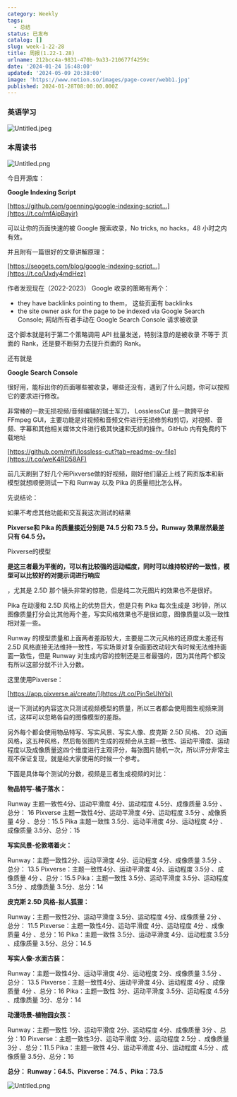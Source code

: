 ```yaml
---
category: Weekly
tags:
  - 总结
status: 已发布
catalog: []
slug: week-1-22-28
title: 周报(1.22-1.28)
urlname: 212bcc4a-9831-470b-9a33-210677f4259c
date: '2024-01-24 16:48:00'
updated: '2024-05-09 20:38:00'
image: 'https://www.notion.so/images/page-cover/webb1.jpg'
published: 2024-01-28T08:00:00.000Z
---
```


### 英语学习


![Untitled.jpeg](https://prod-files-secure.s3.us-west-2.amazonaws.com/5d24fe63-e567-4804-86f9-9fdc62e13082/13f89310-e18e-4344-b5f8-95c58ff07f1e/Untitled.jpeg?X-Amz-Algorithm=AWS4-HMAC-SHA256&X-Amz-Content-Sha256=UNSIGNED-PAYLOAD&X-Amz-Credential=ASIAZI2LB466ZHY4RSUH%2F20250406%2Fus-west-2%2Fs3%2Faws4_request&X-Amz-Date=20250406T213219Z&X-Amz-Expires=3600&X-Amz-Security-Token=IQoJb3JpZ2luX2VjENP%2F%2F%2F%2F%2F%2F%2F%2F%2F%2FwEaCXVzLXdlc3QtMiJIMEYCIQDr0pgqLCZWWaUFwfLYVZrCUGZeRQtqE3srPD5pPUtk0gIhAInY2Sj1DGS%2FTM280hdtfbSDOI8beRvpozxbJylaNJrHKv8DCEwQABoMNjM3NDIzMTgzODA1IgylRbWVA%2B2DcNkytfcq3AP9pjo1Pa2Yi0lmHZ9FP%2BD2Zqleerxz5Lk1%2FXIGIF65u4xXajbjoZ5YTZIgLGrdriSXnl6p%2FlcWZ1ZeT%2FKdeRBqLmeRbRDHUr%2BKchU%2B6qSSB3qyrpLJCBdFEujUUXRcB98CeiThpk3EI589AXQYBgV9iJIkZcFEVao9M81nvyisw5%2FENfs5c%2FuABmAZJNdDu4DrftKOgJr7uWm5KXKcKqpdoHQzD%2B7zIQ7I%2FOOWgXWdBtKDTKSQKiiYZiv2QvaGhwEZS4XzbwfJjU%2F1t%2BFOORAuqi4CJeW8nxk%2FcjQ0SKoQycbvec1oHFEgecP%2FwtvCRGQokXnvNahOP%2BPyRkDOgZ%2Bd7xVO3JyVfCHgFi6k9RkZvF9AZaeWu%2FECdKrHzftKTVYgb7LnONAGhj2VUyfflPJ6JTjKMfGLQNj%2F0PpPt68Ln%2BLoN9hDDNiOeh%2BPpStdxV5RhFevRp1rza%2BS%2BNPbrdZZ%2BDNEscz8dp%2Bs593WarRWQ1T70LgEbyJWr6B5RB6aNy72AYZXyVowWKND%2FGfJCOFv2aIEZ1tGeUnFjJtZOAiQXM32zHDn8a6EnBfTePqI1YMey1BLn1Vo4N95OPJjJzHK6SB167vFUmrtus9AETk%2FaSZsRJ3GtpFnSi73sTDhm8u%2FBjqkAQRIPg7pTlJy2eInKbcHqhlYZrIJbDcxAgnSmWxBd9cmi9fCaDPzmxns72fAPblYgT1GaGs%2BOKsSsJcAhCcNImDdksgva583sizsHtyi73seOqTJsuPXn9d5I2PQIrQd%2BXEwC1GUg0W8ZPw68FAHFNQxh8Y0fE%2BV6q2unMZpiINus3WdtYtBkpcv2UdlK7F2aKL0GxMS4yq480eUcAee62oeX1gu&X-Amz-Signature=98c0a8319d7b3e30da6f7d1be07f4efdfba5eb478eba9f0d1aa21bb4e10a7ba2&X-Amz-SignedHeaders=host&x-id=GetObject)


### 本周读书


![Untitled.png](https://prod-files-secure.s3.us-west-2.amazonaws.com/5d24fe63-e567-4804-86f9-9fdc62e13082/4230a01f-03e6-45a7-9f78-5892b7e77e85/Untitled.png?X-Amz-Algorithm=AWS4-HMAC-SHA256&X-Amz-Content-Sha256=UNSIGNED-PAYLOAD&X-Amz-Credential=ASIAZI2LB466ZHY4RSUH%2F20250406%2Fus-west-2%2Fs3%2Faws4_request&X-Amz-Date=20250406T213219Z&X-Amz-Expires=3600&X-Amz-Security-Token=IQoJb3JpZ2luX2VjENP%2F%2F%2F%2F%2F%2F%2F%2F%2F%2FwEaCXVzLXdlc3QtMiJIMEYCIQDr0pgqLCZWWaUFwfLYVZrCUGZeRQtqE3srPD5pPUtk0gIhAInY2Sj1DGS%2FTM280hdtfbSDOI8beRvpozxbJylaNJrHKv8DCEwQABoMNjM3NDIzMTgzODA1IgylRbWVA%2B2DcNkytfcq3AP9pjo1Pa2Yi0lmHZ9FP%2BD2Zqleerxz5Lk1%2FXIGIF65u4xXajbjoZ5YTZIgLGrdriSXnl6p%2FlcWZ1ZeT%2FKdeRBqLmeRbRDHUr%2BKchU%2B6qSSB3qyrpLJCBdFEujUUXRcB98CeiThpk3EI589AXQYBgV9iJIkZcFEVao9M81nvyisw5%2FENfs5c%2FuABmAZJNdDu4DrftKOgJr7uWm5KXKcKqpdoHQzD%2B7zIQ7I%2FOOWgXWdBtKDTKSQKiiYZiv2QvaGhwEZS4XzbwfJjU%2F1t%2BFOORAuqi4CJeW8nxk%2FcjQ0SKoQycbvec1oHFEgecP%2FwtvCRGQokXnvNahOP%2BPyRkDOgZ%2Bd7xVO3JyVfCHgFi6k9RkZvF9AZaeWu%2FECdKrHzftKTVYgb7LnONAGhj2VUyfflPJ6JTjKMfGLQNj%2F0PpPt68Ln%2BLoN9hDDNiOeh%2BPpStdxV5RhFevRp1rza%2BS%2BNPbrdZZ%2BDNEscz8dp%2Bs593WarRWQ1T70LgEbyJWr6B5RB6aNy72AYZXyVowWKND%2FGfJCOFv2aIEZ1tGeUnFjJtZOAiQXM32zHDn8a6EnBfTePqI1YMey1BLn1Vo4N95OPJjJzHK6SB167vFUmrtus9AETk%2FaSZsRJ3GtpFnSi73sTDhm8u%2FBjqkAQRIPg7pTlJy2eInKbcHqhlYZrIJbDcxAgnSmWxBd9cmi9fCaDPzmxns72fAPblYgT1GaGs%2BOKsSsJcAhCcNImDdksgva583sizsHtyi73seOqTJsuPXn9d5I2PQIrQd%2BXEwC1GUg0W8ZPw68FAHFNQxh8Y0fE%2BV6q2unMZpiINus3WdtYtBkpcv2UdlK7F2aKL0GxMS4yq480eUcAee62oeX1gu&X-Amz-Signature=dbd673bc4cdfd19429ddac938c932ee2dd0439b978166f36de6eb744e2032452&X-Amz-SignedHeaders=host&x-id=GetObject)


今日开源库：


**Google Indexing Script**


[https://github.com/goenning/google-indexing-script…](https://t.co/mfAipBayir)


可以让你的页面快速的被 Google 搜索收录，No tricks, no hacks，48 小时之内有效。

并且附有一篇很好的文章讲解原理：


[https://seogets.com/blog/google-indexing-script…](https://t.co/Uxdy4mdHez)


作者发现现在（2022-2023） Google 收录的策略有两个：

- they have backlinks pointing to them， 这些页面有 backlinks
- the site owner ask for the page to be indexed via Google Search Console; 网站所有者手动在 Google Search Console 请求被收录

这个脚本就是利于第二个策略调用 API 批量发送，特别注意的是被收录 不等于 页面的 Rank，还是要不断努力去提升页面的 Rank。

还有就是


**Google Search Console**


很好用，能标出你的页面哪些被收录，哪些还没有，遇到了什么问题，你可以按照它的要求进行修改。


非常棒的一款无损视频/音频编辑的瑞士军刀， LosslessCut 是一款跨平台 FFmpeg GUI，主要功能是对视频和音频文件进行无损修剪和剪切，对视频、音频、字幕和其他相关媒体文件进行极其快速和无损的操作。GitHub 内有免费的下载地址


[https://github.com/mifi/lossless-cut?tab=readme-ov-file](https://t.co/weK4RD58AF)


前几天刷到了好几个用Pixverse做的好视频，刚好他们最近上线了网页版本和新模型就想顺便测试一下和 Runway 以及 Pika 的质量相比怎么样。

先说结论：

如果不考虑其他功能和交互我这次测试的结果


**Pixverse和 Pika 的质量接近分别是 74.5 分和 73.5 分。Runway 效果居然最差只有 64.5 分。**


Pixverse的模型


**是这三者最为平衡的，可以有比较强的运动幅度，同时可以维持较好的一致性，模型可以比较好的对提示词进行响应**


，尤其是 2.5D 那个镜头非常的惊艳，但是纯二次元图片的效果也不是很好。

Pika 在动漫和 2.5D 风格上的优势巨大，但是只有 Pika 每次生成是 3秒钟，所以图像质量打分会比其他两个差，写实风格效果也不是很如意，图像质量以及一致性相对差一些。

Runway 的模型质量和上面两者差距较大，主要是二次元风格的还原度太差还有 2.5D 风格直接无法维持一致性，写实场景对复杂画面改动较大有时候无法维持画面一致性，但是 Runway 对生成内容的控制还是三者最强的，因为其他两个都没有所以这部分就不计入分数。

这里使用Pixverse：


[https://app.pixverse.ai/create/](https://t.co/PjnSeUhYbi)


说一下测试的内容这次只测试视频模型的质量，所以三者都会使用图生视频来测试，这样可以忽略各自的图像模型的差距。

另外每个都会使用物品特写、写实风景、写实人像、皮克斯 2.5D 风格、 2D 动画风格，这五种风格，然后每张图片生成的视频会从主题一致性、运动平滑度、运动程度以及成像质量这四个维度进行主观评分，每张图片随机一次，所以评分非常主观不保证复现，就是给大家使用的时候一个参考。

下面是具体每个测试的分数，视频是三者生成视频的对比：


**物品特写-橘子落水：**


Runway   主题一致性4分、运动平滑度 4分、运动程度 4.5分、成像质量 3.5分 、总分： 16
Pixverse 主题一致性4分、运动平滑度 4分、运动程度 3.5分 、成像质量 4分 、总分：15.5
Pika 主题一致性 3.5分、运动平滑度 4分、运动程度 4分 、成像质量 3.5分、总分：15


**写实风景-伦敦塔着火：**


Runway：主题一致性2分、运动平滑度 4分、运动程度 4分、成像质量 3.5分 、总分： 13.5
Pixverse：主题一致性4分、运动平滑度 4分、运动程度 3.5分 、成像质量 4分 、总分：15.5
Pika：主题一致性 3.5分、运动平滑度 3.5分、运动程度 3.5分 、成像质量 3.5分、总分：14


**皮克斯 2.5D 风格-拟人狐狸：**


Runway：主题一致性2分、运动平滑度 3.5分、运动程度 4分、成像质量 2分 、总分： 11.5
Pixverse：主题一致性4分、运动平滑度 4分、运动程度 4分 、成像质量 4分 、总分：16
Pika：主题一致性 3.5分、运动平滑度 4分、运动程度 3.5分 、成像质量 3.5分、总分：14.5


**写实人像-水面古装：**


Runway：主题一致性4分、运动平滑度 4分、运动程度 2分、成像质量 3.5分 、总分： 13.5
Pixverse：主题一致性4分、运动平滑度 4分、运动程度 4分 、成像质量 4分 、总分：16
Pika：主题一致性 3分、运动平滑度 3.5分、运动程度 4.5分 、成像质量 3分、总分：14


**动漫场景-植物园女孩：**


Runway：主题一致性 1分、运动平滑度 2分、运动程度 4分、成像质量 3分 、总分：10
Pixverse：主题一致性3分、运动平滑度 3分、运动程度 2.5分 、成像质量 3分 、总分：11.5
Pika：主题一致性 4分、运动平滑度 4分、运动程度 4.5分 、成像质量 3.5分、总分：16


**总分： Runway：64.5、Pixverse：74.5 、Pika：73.5**


![Untitled.png](https://prod-files-secure.s3.us-west-2.amazonaws.com/5d24fe63-e567-4804-86f9-9fdc62e13082/8e04e5ad-2b05-4144-8058-53bf010acfd3/Untitled.png?X-Amz-Algorithm=AWS4-HMAC-SHA256&X-Amz-Content-Sha256=UNSIGNED-PAYLOAD&X-Amz-Credential=ASIAZI2LB466ZHY4RSUH%2F20250406%2Fus-west-2%2Fs3%2Faws4_request&X-Amz-Date=20250406T213219Z&X-Amz-Expires=3600&X-Amz-Security-Token=IQoJb3JpZ2luX2VjENP%2F%2F%2F%2F%2F%2F%2F%2F%2F%2FwEaCXVzLXdlc3QtMiJIMEYCIQDr0pgqLCZWWaUFwfLYVZrCUGZeRQtqE3srPD5pPUtk0gIhAInY2Sj1DGS%2FTM280hdtfbSDOI8beRvpozxbJylaNJrHKv8DCEwQABoMNjM3NDIzMTgzODA1IgylRbWVA%2B2DcNkytfcq3AP9pjo1Pa2Yi0lmHZ9FP%2BD2Zqleerxz5Lk1%2FXIGIF65u4xXajbjoZ5YTZIgLGrdriSXnl6p%2FlcWZ1ZeT%2FKdeRBqLmeRbRDHUr%2BKchU%2B6qSSB3qyrpLJCBdFEujUUXRcB98CeiThpk3EI589AXQYBgV9iJIkZcFEVao9M81nvyisw5%2FENfs5c%2FuABmAZJNdDu4DrftKOgJr7uWm5KXKcKqpdoHQzD%2B7zIQ7I%2FOOWgXWdBtKDTKSQKiiYZiv2QvaGhwEZS4XzbwfJjU%2F1t%2BFOORAuqi4CJeW8nxk%2FcjQ0SKoQycbvec1oHFEgecP%2FwtvCRGQokXnvNahOP%2BPyRkDOgZ%2Bd7xVO3JyVfCHgFi6k9RkZvF9AZaeWu%2FECdKrHzftKTVYgb7LnONAGhj2VUyfflPJ6JTjKMfGLQNj%2F0PpPt68Ln%2BLoN9hDDNiOeh%2BPpStdxV5RhFevRp1rza%2BS%2BNPbrdZZ%2BDNEscz8dp%2Bs593WarRWQ1T70LgEbyJWr6B5RB6aNy72AYZXyVowWKND%2FGfJCOFv2aIEZ1tGeUnFjJtZOAiQXM32zHDn8a6EnBfTePqI1YMey1BLn1Vo4N95OPJjJzHK6SB167vFUmrtus9AETk%2FaSZsRJ3GtpFnSi73sTDhm8u%2FBjqkAQRIPg7pTlJy2eInKbcHqhlYZrIJbDcxAgnSmWxBd9cmi9fCaDPzmxns72fAPblYgT1GaGs%2BOKsSsJcAhCcNImDdksgva583sizsHtyi73seOqTJsuPXn9d5I2PQIrQd%2BXEwC1GUg0W8ZPw68FAHFNQxh8Y0fE%2BV6q2unMZpiINus3WdtYtBkpcv2UdlK7F2aKL0GxMS4yq480eUcAee62oeX1gu&X-Amz-Signature=99910af82a8f506b9272192bed9d714833eb988272f2edd7ef9712636b72e6c1&X-Amz-SignedHeaders=host&x-id=GetObject)

